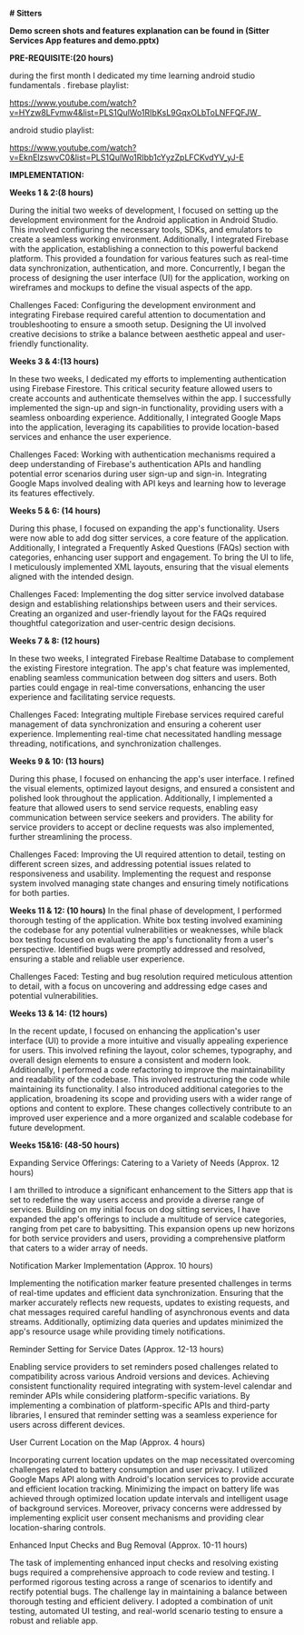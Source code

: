 **# Sitters**

**Demo screen shots and features explanation can be found in (Sitter Services App features and demo.pptx)**

**PRE-REQUISITE:(20 hours)**

during the first month I dedicated my time learning android studio fundamentals  .
firebase playlist:

https://www.youtube.com/watch?v=HYzw8LFvmw4&list=PLS1QulWo1RIbKsL9GqxOLbToLNFFQFJW_

android studio playlist:

https://www.youtube.com/watch?v=EknEIzswvC0&list=PLS1QulWo1RIbb1cYyzZpLFCKvdYV_yJ-E

**IMPLEMENTATION:**

**Weeks 1 & 2:(8 hours)**

During the initial two weeks of development, I focused on setting up the development environment for the Android application in Android Studio. This involved configuring the necessary tools, SDKs, and emulators to create a seamless working environment. Additionally, I integrated Firebase with the application, establishing a connection to this powerful backend platform. This provided a foundation for various features such as real-time data synchronization, authentication, and more. Concurrently, I began the process of designing the user interface (UI) for the application, working on wireframes and mockups to define the visual aspects of the app.

Challenges Faced: 
Configuring the development environment and integrating Firebase required careful attention to documentation and troubleshooting to ensure a smooth setup. Designing the UI involved creative decisions to strike a balance between aesthetic appeal and user-friendly functionality.

**Weeks 3 & 4:(13 hours)**

In these two weeks, I dedicated my efforts to implementing authentication using Firebase Firestore. This critical security feature allowed users to create accounts and authenticate themselves within the app. I successfully implemented the sign-up and sign-in functionality, providing users with a seamless onboarding experience. Additionally, I integrated Google Maps into the application, leveraging its capabilities to provide location-based services and enhance the user experience.

Challenges Faced: 
Working with authentication mechanisms required a deep understanding of Firebase's authentication APIs and handling potential error scenarios during user sign-up and sign-in. Integrating Google Maps involved dealing with API keys and learning how to leverage its features effectively.

**Weeks 5 & 6: (14 hours)**

During this phase, I focused on expanding the app's functionality. Users were now able to add dog sitter services, a core feature of the application. Additionally, I integrated a Frequently Asked Questions (FAQs) section with categories, enhancing user support and engagement. To bring the UI to life, I meticulously implemented XML layouts, ensuring that the visual elements aligned with the intended design.

Challenges Faced: 
Implementing the dog sitter service involved database design and establishing relationships between users and their services. Creating an organized and user-friendly layout for the FAQs required thoughtful categorization and user-centric design decisions.


**Weeks 7 & 8: (12 hours)**

In these two weeks, I integrated Firebase Realtime Database to complement the existing Firestore integration. The app's chat feature was implemented, enabling seamless communication between dog sitters and users. Both parties could engage in real-time conversations, enhancing the user experience and facilitating service requests.

Challenges Faced: 
Integrating multiple Firebase services required careful management of data synchronization and ensuring a coherent user experience. Implementing real-time chat necessitated handling message threading, notifications, and synchronization challenges.

**Weeks 9 & 10: (13 hours)**

During this phase, I focused on enhancing the app's user interface. I refined the visual elements, optimized layout designs, and ensured a consistent and polished look throughout the application. Additionally, I implemented a feature that allowed users to send service requests, enabling easy communication between service seekers and providers. The ability for service providers to accept or decline requests was also implemented, further streamlining the process.

Challenges Faced: 
Improving the UI required attention to detail, testing on different screen sizes, and addressing potential issues related to responsiveness and usability. Implementing the request and response system involved managing state changes and ensuring timely notifications for both parties.


**Weeks 11 & 12: (10 hours)**
In the final phase of development, I performed thorough testing of the application.
White box testing involved examining the codebase for any potential vulnerabilities or weaknesses, while black box testing focused on evaluating the app's functionality from a user's perspective. Identified bugs were promptly addressed and resolved, ensuring a stable and reliable user experience.

Challenges Faced: 
Testing and bug resolution required meticulous attention to detail, with a focus on uncovering and addressing edge cases and potential vulnerabilities.

**Weeks 13 & 14: (12 hours)**

In the recent update, I focused on enhancing the application's user interface (UI) to provide a more intuitive and visually appealing experience for users. This involved refining the layout, color schemes, typography, and overall design elements to ensure a consistent and modern look.
Additionally, I performed a code refactoring to improve the maintainability and readability of the codebase. This involved restructuring the code while maintaining its functionality. I also introduced additional categories to the application, broadening its scope and providing users with a wider range of options and content to explore.
These changes collectively contribute to an improved user experience and a more organized and scalable codebase for future development.

**Weeks 15&16: (48-50 hours)**

Expanding Service Offerings: Catering to a Variety of Needs (Approx. 12 hours)

I am thrilled to introduce a significant enhancement to the Sitters app that is set to redefine the way users access and provide a diverse range of services. Building on my initial focus on dog sitting services, I have expanded the app's offerings to include a multitude of service categories, ranging from pet care to babysitting. This expansion opens up new horizons for both service providers and users, providing a comprehensive platform that caters to a wider array of needs.

Notification Marker Implementation (Approx. 10 hours)

Implementing the notification marker feature presented challenges in terms of real-time updates and efficient data synchronization. Ensuring that the marker accurately reflects new requests, updates to existing requests, and chat messages required careful handling of asynchronous events and data streams. Additionally, optimizing data queries and updates minimized the app's resource usage while providing timely notifications.

Reminder Setting for Service Dates (Approx. 12-13 hours)

Enabling service providers to set reminders posed challenges related to compatibility across various Android versions and devices. Achieving consistent functionality required integrating with system-level calendar and reminder APIs while considering platform-specific variations. By implementing a combination of platform-specific APIs and third-party libraries, I ensured that reminder setting was a seamless experience for users across different devices.

User Current Location on the Map (Approx. 4 hours)

Incorporating current location updates on the map necessitated overcoming challenges related to battery consumption and user privacy. I utilized Google Maps API along with Android's location services to provide accurate and efficient location tracking. Minimizing the impact on battery life was achieved through optimized location update intervals and intelligent usage of background services. Moreover, privacy concerns were addressed by implementing explicit user consent mechanisms and providing clear location-sharing controls.

Enhanced Input Checks and Bug Removal (Approx. 10-11 hours)

The task of implementing enhanced input checks and resolving existing bugs required a comprehensive approach to code review and testing. I performed rigorous testing across a range of scenarios to identify and rectify potential bugs. The challenge lay in maintaining a balance between thorough testing and efficient delivery. I adopted a combination of unit testing, automated UI testing, and real-world scenario testing to ensure a robust and reliable app.
